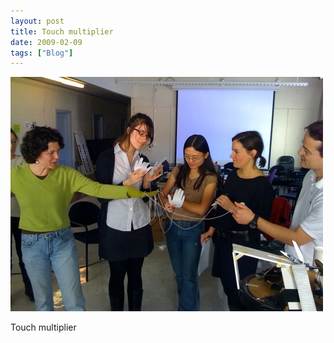 ```yaml
---
layout: post
title: Touch multiplier
date: 2009-02-09
tags: ["Blog"]
---
```


![](k3Im6rfOqjqzterdHJOvMmyZo1_500.jpg)  

Touch multiplier